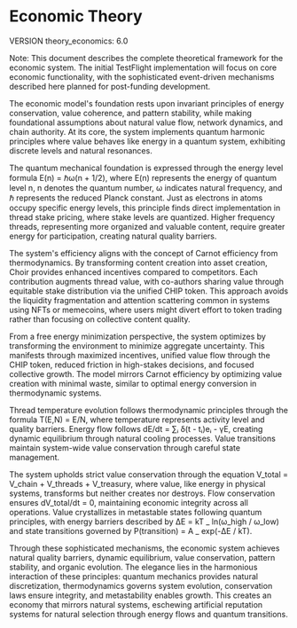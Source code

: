 # Economic Theory

VERSION theory_economics: 6.0

Note: This document describes the complete theoretical framework for the economic system. The initial TestFlight implementation will focus on core economic functionality, with the sophisticated event-driven mechanisms described here planned for post-funding development.

The economic model's foundation rests upon invariant principles of energy conservation, value coherence, and pattern stability, while making foundational assumptions about natural value flow, network dynamics, and chain authority. At its core, the system implements quantum harmonic principles where value behaves like energy in a quantum system, exhibiting discrete levels and natural resonances.

The quantum mechanical foundation is expressed through the energy level formula E(n) = ℏω(n + 1/2), where E(n) represents the energy of quantum level n, n denotes the quantum number, ω indicates natural frequency, and ℏ represents the reduced Planck constant. Just as electrons in atoms occupy specific energy levels, this principle finds direct implementation in thread stake pricing, where stake levels are quantized. Higher frequency threads, representing more organized and valuable content, require greater energy for participation, creating natural quality barriers.

The system's efficiency aligns with the concept of Carnot efficiency from thermodynamics. By transforming content creation into asset creation, Choir provides enhanced incentives compared to competitors. Each contribution augments thread value, with co-authors sharing value through equitable stake distribution via the unified CHIP token. This approach avoids the liquidity fragmentation and attention scattering common in systems using NFTs or memecoins, where users might divert effort to token trading rather than focusing on collective content quality.

From a free energy minimization perspective, the system optimizes by transforming the environment to minimize aggregate uncertainty. This manifests through maximized incentives, unified value flow through the CHIP token, reduced friction in high-stakes decisions, and focused collective growth. The model mirrors Carnot efficiency by optimizing value creation with minimal waste, similar to optimal energy conversion in thermodynamic systems.

Thread temperature evolution follows thermodynamic principles through the formula T(E,N) = E/N, where temperature represents activity level and quality barriers. Energy flow follows dE/dt = ∑ᵢ δ(t - tᵢ)eᵢ - γE, creating dynamic equilibrium through natural cooling processes. Value transitions maintain system-wide value conservation through careful state management.

The system upholds strict value conservation through the equation V_total = V_chain + V_threads + V_treasury, where value, like energy in physical systems, transforms but neither creates nor destroys. Flow conservation ensures dV_total/dt = 0, maintaining economic integrity across all operations. Value crystallizes in metastable states following quantum principles, with energy barriers described by ΔE = kT _ ln(ω_high / ω_low) and state transitions governed by P(transition) = A _ exp(-ΔE / kT).

Through these sophisticated mechanisms, the economic system achieves natural quality barriers, dynamic equilibrium, value conservation, pattern stability, and organic evolution. The elegance lies in the harmonious interaction of these principles: quantum mechanics provides natural discretization, thermodynamics governs system evolution, conservation laws ensure integrity, and metastability enables growth. This creates an economy that mirrors natural systems, eschewing artificial reputation systems for natural selection through energy flows and quantum transitions.
